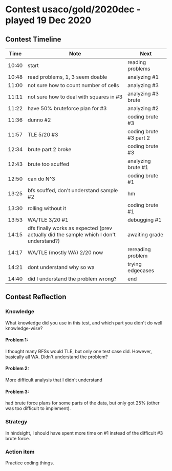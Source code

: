 # Contest usaco/gold/2020dec - played 19 Dec 2020

## Contest Timeline

| Time | Note | Next |
|----|----|----|
10:40 | start | reading problems
10:48 | read problems, 1, 3 seem doable | analyzing #1
11:00 | not sure how to count number of cells | analyzing #3
11:11 | not sure how to deal with squares in #3 | analyzing #3 brute
11:22 | have 50% bruteforce plan for #3 | analyzing #2
11:36 | dunno #2 | coding brute #3
11:57 | TLE 5/20 #3 | coding brute #3 part 2
12:34 | brute part 2 broke | coding brute #3
12:43 | brute too scuffed | analyzing brute #1
12:50 | can do N^3 | coding brute #1
13:25 | bfs scuffed, don't understand sample #2 | hm
13:30 | rolling without it | coding brute #1
13:53 | WA/TLE 3/20 #1 | debugging #1
14:15 | dfs finally works as expected (prev actually did the sample which I don't understand?) | awaiting grade
14:17 | WA/TLE (mostly WA) 2/20 now | rereading problem
14:21 | dont understand why so wa | trying edgecases
14:40 | did I understand the problem wrong? | end

## Contest Reflection

### Knowledge
What knowledge did you use in this test, and which part you didn't do well knowledge-wise?

#### Problem 1:

I thought many BFSs would TLE, but only one test case did. However, basically all WA. Didn't understand the problem?

#### Problem 2:

More difficult analysis that I didn't understand

#### Problem 3:

had brute force plans for some parts of the data, but only got 25% (other was too difficult to implement).

### Strategy
In hindsight, I should have spent more time on #1 instead of the difficult #3 brute force.

### Action item
Practice coding things.

